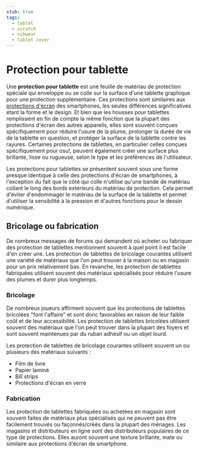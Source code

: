 ```yaml
---
stub: true
tags:
  - tablet
  - scratch
  - nibwear
  - tablet cover
---
```


<!-- TODO:
- add images for DIY and store-bought tablet covers
- include information on the materials used for manufactured tablet covers -->

# Protection pour tablette

<!--See also: [Tablet](link)-->

Une **protection pour tablette** est une feuille de matériau de protection spéciale qui enveloppe ou se colle sur la surface d'une tablette graphique pour une protection supplémentaire. Ces protections sont similaires aux [protections d'écran](https://en.wikipedia.org/wiki/Screen_protector) des smartphones, les seules différences significatives étant la forme et le design. Et bien que les housses pour tablettes remplissent en fin de compte la même fonction que la plupart des protections d'écran des autres appareils, elles sont souvent conçues spécifiquement pour réduire l'usure de la plume, prolonger la durée de vie de la tablette en question, et protéger la surface de la tablette contre les rayures. Certaines protections de tablettes, en particulier celles conçues spécifiquement pour osu!, peuvent également créer une surface plus brillante, lisse ou rugueuse, selon le type et les préférences de l'utilisateur.

Les protections pour tablettes se présentent souvent sous une forme presque identique à celle des protections d'écran de smartphones, à l'exception du fait que le côté qui colle n'utilise qu'une bande de matériau collant le long des bords extérieurs du matériau de protection. Cela permet d'éviter d'endommager le matériau de la surface de la tablette et permet d'utiliser la sensibilité à la pression et d'autres fonctions pour le dessin numérique.

## Bricolage ou fabrication

De nombreux messages de forums qui demandent où acheter ou fabriquer des protection de tablettes mentionnent souvent à quel point il est facile d'en créer une. Les protection de tablettes de bricolage courantes utilisent une variété de matériaux que l'on peut trouver à la maison ou en magasin pour un prix relativement bas. En revanche, les protection de tablettes fabriquées utilisent souvent des matériaux spécialisés pour réduire l'usure des plumes et durer plus longtemps.

### Bricolage

De nombreux joueurs affirment souvent que les protections de tablettes bricolées "font l'affaire" et sont donc favorables en raison de leur faible coût et de leur accessibilité. Les protection de tablettes bricolées utilisent souvent des matériaux que l'on peut trouver dans la plupart des foyers et sont souvent maintenues par du ruban adhésif ou un objet lourd.

Les protection de tablettes de bricolage courantes utilisent souvent un ou plusieurs des matériaux suivants :

- Film de livre
- Papier laminé
- Bill strips
- Protections d'écran en verre

### Fabrication

Les protection de tablettes fabriquées ou achetées en magasin sont souvent faites de matériaux plus spécialisés qui ne peuvent pas être facilement trouvés ou façonnés/créés dans la plupart des ménages. Les magasins et distributeurs en ligne sont des distributeurs populaires de ce type de protections. Elles auront souvent une texture brillante, mate ou similaire aux protections d'écran de smartphone.
